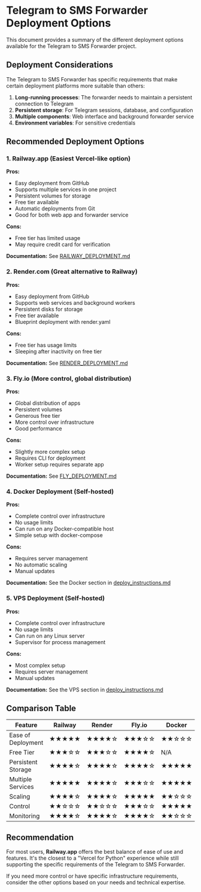 # Telegram to SMS Forwarder Deployment Options

This document provides a summary of the different deployment options available for the Telegram to SMS Forwarder project.

## Deployment Considerations

The Telegram to SMS Forwarder has specific requirements that make certain deployment platforms more suitable than others:

1. **Long-running processes**: The forwarder needs to maintain a persistent connection to Telegram
2. **Persistent storage**: For Telegram sessions, database, and configuration
3. **Multiple components**: Web interface and background forwarder service
4. **Environment variables**: For sensitive credentials

## Recommended Deployment Options

### 1. Railway.app (Easiest Vercel-like option)

**Pros:**
- Easy deployment from GitHub
- Supports multiple services in one project
- Persistent volumes for storage
- Free tier available
- Automatic deployments from Git
- Good for both web app and forwarder service

**Cons:**
- Free tier has limited usage
- May require credit card for verification

**Documentation:** See [RAILWAY_DEPLOYMENT.md](RAILWAY_DEPLOYMENT.md)

### 2. Render.com (Great alternative to Railway)

**Pros:**
- Easy deployment from GitHub
- Supports web services and background workers
- Persistent disks for storage
- Free tier available
- Blueprint deployment with render.yaml

**Cons:**
- Free tier has usage limits
- Sleeping after inactivity on free tier

**Documentation:** See [RENDER_DEPLOYMENT.md](RENDER_DEPLOYMENT.md)

### 3. Fly.io (More control, global distribution)

**Pros:**
- Global distribution of apps
- Persistent volumes
- Generous free tier
- More control over infrastructure
- Good performance

**Cons:**
- Slightly more complex setup
- Requires CLI for deployment
- Worker setup requires separate app

**Documentation:** See [FLY_DEPLOYMENT.md](FLY_DEPLOYMENT.md)

### 4. Docker Deployment (Self-hosted)

**Pros:**
- Complete control over infrastructure
- No usage limits
- Can run on any Docker-compatible host
- Simple setup with docker-compose

**Cons:**
- Requires server management
- No automatic scaling
- Manual updates

**Documentation:** See the Docker section in [deploy_instructions.md](deploy_instructions.md)

### 5. VPS Deployment (Self-hosted)

**Pros:**
- Complete control over infrastructure
- No usage limits
- Can run on any Linux server
- Supervisor for process management

**Cons:**
- Most complex setup
- Requires server management
- Manual updates

**Documentation:** See the VPS section in [deploy_instructions.md](deploy_instructions.md)

## Comparison Table

| Feature | Railway | Render | Fly.io | Docker | VPS |
|---------|---------|--------|--------|--------|-----|
| Ease of Deployment | ★★★★★ | ★★★★☆ | ★★★☆☆ | ★★☆☆☆ | ★☆☆☆☆ |
| Free Tier | ★★★☆☆ | ★★★☆☆ | ★★★★☆ | N/A | N/A |
| Persistent Storage | ★★★★☆ | ★★★★☆ | ★★★★☆ | ★★★★★ | ★★★★★ |
| Multiple Services | ★★★★★ | ★★★★☆ | ★★★☆☆ | ★★★★★ | ★★★★★ |
| Scaling | ★★★★☆ | ★★★★☆ | ★★★★★ | ★★☆☆☆ | ★★☆☆☆ |
| Control | ★★☆☆☆ | ★★☆☆☆ | ★★★☆☆ | ★★★★★ | ★★★★★ |
| Monitoring | ★★★★☆ | ★★★★☆ | ★★★★☆ | ★★☆☆☆ | ★★☆☆☆ |

## Recommendation

For most users, **Railway.app** offers the best balance of ease of use and features. It's the closest to a "Vercel for Python" experience while still supporting the specific requirements of the Telegram to SMS Forwarder.

If you need more control or have specific infrastructure requirements, consider the other options based on your needs and technical expertise. 
